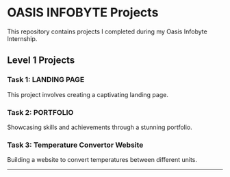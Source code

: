 # OASIS INFOBYTE Projects

This repository contains projects I completed during my Oasis Infobyte Internship.

## Level 1 Projects

### Task 1: LANDING PAGE
This project involves creating a captivating landing page.

### Task 2: PORTFOLIO
Showcasing skills and achievements through a stunning portfolio.

### Task 3: Temperature Convertor Website
Building a website to convert temperatures between different units.

---
